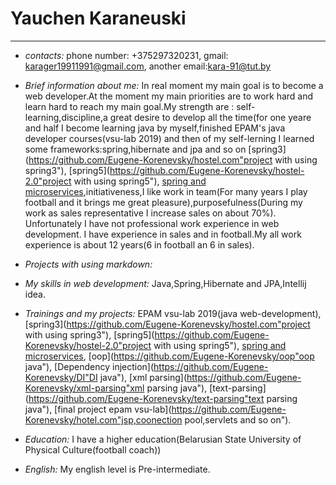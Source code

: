 # Yauchen Karaneuski

****

 +  *contacts:* phone number: +375297320231, gmail: karager19911991@gmail.com, another email:kara-91@tut.by
     
 +  *Brief information about me:* In real moment my main goal is to become a web developer.At the moment my main priorities are to work hard and learn hard  to reach my main goal.My strength are : self-learning,discipline,a great desire to develop all the time(for one yeare and half I become learning java by myself,finished EPAM's java developer courses(vsu-lab 2019) and then of my self-lerning I learned some frameworks:spring,hibernate and jpa and so on [spring3](https://github.com/Eugene-Korenevsky/hostel.com"project with using spring3"), [spring5](https://github.com/Eugene-Korenevsky/hostel-2.0"project with using spring5"), [spring and microservices](https://github.com/Eugene-Korenevsky/hostel-3.0"Microservices"),initiativeness,I like work in team(For many years I play football and it brings me great pleasure),purposefulness(During my work as sales representative I increase sales on about 70%). Unfortunately I have not professional work experience in web development. I have experience in sales and in football.My all work experience is about 12 years(6 in football an 6 in sales).
 + *Projects with using markdown:*

 + *My skills in web development:* Java,Spring,Hibernate and JPA,Intellij idea.

 + *Trainings and my projects:* EPAM vsu-lab 2019(java web-development),[spring3](https://github.com/Eugene-Korenevsky/hostel.com"project with using spring3"), [spring5](https://github.com/Eugene-Korenevsky/hostel-2.0"project with using spring5"), [spring and microservices](https://github.com/Eugene-Korenevsky/hostel-3.0"Microservices"), [oop](https://github.com/Eugene-Korenevsky/oop"oop java"), [Dependency injection](https://github.com/Eugene-Korenevsky/DI"DI java"), [xml parsing](https://github.com/Eugene-Korenevsky/xml-parsing"xml parsing java"), [text-parsing](https://github.com/Eugene-Korenevsky/text-parsing"text parsing java"), [final project epam vsu-lab](https://github.com/Eugene-Korenevsky/hotel.com"jsp,coonection pool,servlets and so on").
 + *Education:* I have a higher education(Belarusian State University of Physical Culture(football coach))
 + *English:* My english level is Pre-intermediate.
